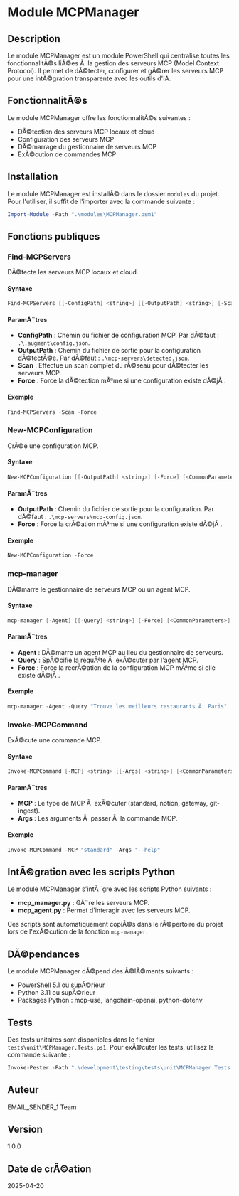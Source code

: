 ﻿# Module MCPManager

## Description

Le module MCPManager est un module PowerShell qui centralise toutes les fonctionnalitÃ©s liÃ©es Ã  la gestion des serveurs MCP (Model Context Protocol). Il permet de dÃ©tecter, configurer et gÃ©rer les serveurs MCP pour une intÃ©gration transparente avec les outils d'IA.

## FonctionnalitÃ©s

Le module MCPManager offre les fonctionnalitÃ©s suivantes :

- DÃ©tection des serveurs MCP locaux et cloud
- Configuration des serveurs MCP
- DÃ©marrage du gestionnaire de serveurs MCP
- ExÃ©cution de commandes MCP

## Installation

Le module MCPManager est installÃ© dans le dossier `modules` du projet. Pour l'utiliser, il suffit de l'importer avec la commande suivante :

```powershell
Import-Module -Path ".\modules\MCPManager.psm1"
```

## Fonctions publiques

### Find-MCPServers

DÃ©tecte les serveurs MCP locaux et cloud.

#### Syntaxe

```powershell
Find-MCPServers [[-ConfigPath] <string>] [[-OutputPath] <string>] [-Scan] [-Force] [<CommonParameters>]
```

#### ParamÃ¨tres

- **ConfigPath** : Chemin du fichier de configuration MCP. Par dÃ©faut : `.\.augment\config.json`.
- **OutputPath** : Chemin du fichier de sortie pour la configuration dÃ©tectÃ©e. Par dÃ©faut : `.\mcp-servers\detected.json`.
- **Scan** : Effectue un scan complet du rÃ©seau pour dÃ©tecter les serveurs MCP.
- **Force** : Force la dÃ©tection mÃªme si une configuration existe dÃ©jÃ .

#### Exemple

```powershell
Find-MCPServers -Scan -Force
```

### New-MCPConfiguration

CrÃ©e une configuration MCP.

#### Syntaxe

```powershell
New-MCPConfiguration [[-OutputPath] <string>] [-Force] [<CommonParameters>]
```

#### ParamÃ¨tres

- **OutputPath** : Chemin du fichier de sortie pour la configuration. Par dÃ©faut : `.\mcp-servers\mcp-config.json`.
- **Force** : Force la crÃ©ation mÃªme si une configuration existe dÃ©jÃ .

#### Exemple

```powershell
New-MCPConfiguration -Force
```

### mcp-manager

DÃ©marre le gestionnaire de serveurs MCP ou un agent MCP.

#### Syntaxe

```powershell
mcp-manager [-Agent] [[-Query] <string>] [-Force] [<CommonParameters>]
```

#### ParamÃ¨tres

- **Agent** : DÃ©marre un agent MCP au lieu du gestionnaire de serveurs.
- **Query** : SpÃ©cifie la requÃªte Ã  exÃ©cuter par l'agent MCP.
- **Force** : Force la recrÃ©ation de la configuration MCP mÃªme si elle existe dÃ©jÃ .

#### Exemple

```powershell
mcp-manager -Agent -Query "Trouve les meilleurs restaurants Ã  Paris"
```

### Invoke-MCPCommand

ExÃ©cute une commande MCP.

#### Syntaxe

```powershell
Invoke-MCPCommand [-MCP] <string> [[-Args] <string>] [<CommonParameters>]
```

#### ParamÃ¨tres

- **MCP** : Le type de MCP Ã  exÃ©cuter (standard, notion, gateway, git-ingest).
- **Args** : Les arguments Ã  passer Ã  la commande MCP.

#### Exemple

```powershell
Invoke-MCPCommand -MCP "standard" -Args "--help"
```

## IntÃ©gration avec les scripts Python

Le module MCPManager s'intÃ¨gre avec les scripts Python suivants :

- **mcp_manager.py** : GÃ¨re les serveurs MCP.
- **mcp_agent.py** : Permet d'interagir avec les serveurs MCP.

Ces scripts sont automatiquement copiÃ©s dans le rÃ©pertoire du projet lors de l'exÃ©cution de la fonction `mcp-manager`.

## DÃ©pendances

Le module MCPManager dÃ©pend des Ã©lÃ©ments suivants :

- PowerShell 5.1 ou supÃ©rieur
- Python 3.11 ou supÃ©rieur
- Packages Python : mcp-use, langchain-openai, python-dotenv

## Tests

Des tests unitaires sont disponibles dans le fichier `tests\unit\MCPManager.Tests.ps1`. Pour exÃ©cuter les tests, utilisez la commande suivante :

```powershell
Invoke-Pester -Path ".\development\testing\tests\unit\MCPManager.Tests.ps1" -Output Detailed
```

## Auteur

EMAIL_SENDER_1 Team

## Version

1.0.0

## Date de crÃ©ation

2025-04-20

